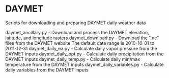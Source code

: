 # DAYMET

Scripts for downloading and preparing DAYMET daily weather data

daymet_ancillary.py - Download and process the DAYMET elevation, 
    latitude, and longitude rasters
daymet_download.py - Download the ".nc" files from the DAYMET website
    The default date range is 2010-10-01 to 2011-12-31
daymet_daily_ea.py - Calculate daily vapor pressure from the DAYMET inputs
daymet_daily_ppt.py - Calculate daily precipitation from the DAYMET inputs
daymet_daily_temp.py - Calculate daily min/max temperature from the DAYMET inputs
daymet_daily_variables.py - Calculate daily variables from the DAYMET inputs
